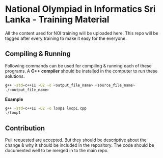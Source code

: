 # National Olympiad in Informatics Sri Lanka - Training Material

All the content used for NOI training will be uploaded here. This repo will be tagged after every training to make it 
easy for the everyone.


## Compiling & Running

Following commands can be used for compiling & running each of these programs. A **C++ compiler** should be installed 
in the computer to run these solutions.

```bash
g++ -std=c++11 -O2 -o <output_file_name> <source_file_name>
./<output_file_name>
```

**Example**

```bash
g++ -std=c++11 -O2 -o loop1 loop1.cpp
./loop1
```

## Contribution

Pull requested are accepted. But they should be descriptive about the change & why it should be included in the 
repository. The code should be documented well to be merged in to the main repo.

